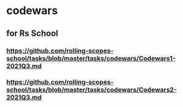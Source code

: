 # codewars

## for Rs School

### https://github.com/rolling-scopes-school/tasks/blob/master/tasks/codewars/Codewars1-2021Q3.md

### https://github.com/rolling-scopes-school/tasks/blob/master/tasks/codewars/Codewars2-2021Q3.md
